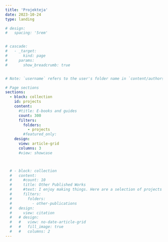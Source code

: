 ```yaml
---
title: 'Projekteja'
date: 2023-10-24
type: landing

# design:
#   spacing: '5rem'


# cascade:
#   - _target:
#       kind: page
#     params:
#       show_breadcrumb: true


# Note: `username` refers to the user's folder name in `content/authors/`

# Page sections
sections:
  - block: collection
    id: projects
    content:
      #title: E-books and guides
      count: 300
      filters:
        folders:
          - projects
        #featured_only: 
    design:
      view: article-grid
      columns: 3
      #view: showcase



  # - block: collection
  #   content:
  #     #count: 10
  #     title: Other Published Works
  #     #text: I enjoy making things. Here are a selection of projects that I have worked on over the years.
  #     filters:
  #       folders:
  #         - other-publications
  #   design:
  #     view: citation
  #   # design:
  #   #   view: no-date-article-grid
  #   #   fill_image: true
  #   #   columns: 2
---
```

